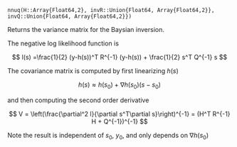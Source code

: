 ```
nnuq(H::Array{Float64,2}, invR::Union{Float64, Array{Float64,2}}, invQ::Union{Float64, Array{Float64,2}})
```

Returns the variance matrix for the Baysian inversion. 

The negative log likelihood function is

$$
l(s) =\frac{1}{2} (y-h(s))^T R^{-1} (y-h(s)) + \frac{1}{2} s^T Q^{-1} s
$$

The covariance matrix is computed by first linearizing $h(s)$

$$
h(s)\approx h(s_0) + \nabla h(s_0) (s-s_0)
$$

and then computing the second order derivative

$$
V = \left(\frac{\partial^2 l}{\partial s^T\partial s}\right)^{-1} = (H^T R^{-1} H + Q^{-1})^{-1}
$$

Note the result is independent of $s_0$, $y_0$, and only depends on $\nabla h(s_0)$
